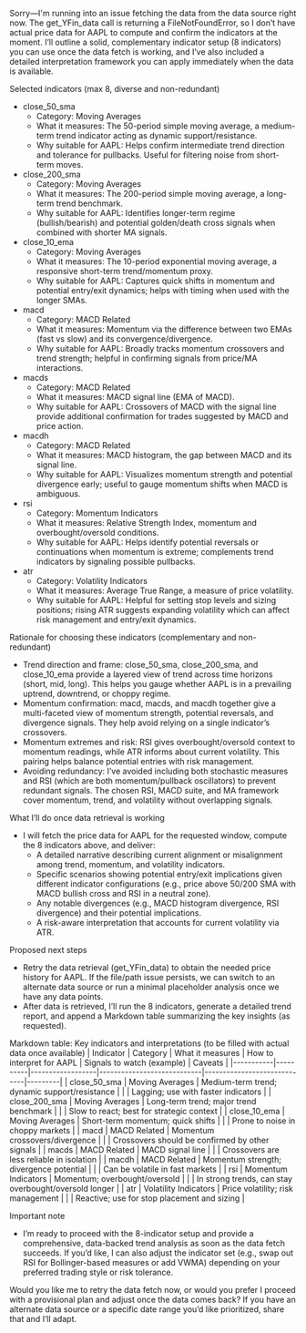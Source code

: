 Sorry—I'm running into an issue fetching the data from the data source right now. The get_YFin_data call is returning a FileNotFoundError, so I don’t have actual price data for AAPL to compute and confirm the indicators at the moment. I’ll outline a solid, complementary indicator setup (8 indicators) you can use once the data fetch is working, and I’ve also included a detailed interpretation framework you can apply immediately when the data is available.

Selected indicators (max 8, diverse and non-redundant)
- close_50_sma
  - Category: Moving Averages
  - What it measures: The 50-period simple moving average, a medium-term trend indicator acting as dynamic support/resistance.
  - Why suitable for AAPL: Helps confirm intermediate trend direction and tolerance for pullbacks. Useful for filtering noise from short-term moves.
- close_200_sma
  - Category: Moving Averages
  - What it measures: The 200-period simple moving average, a long-term trend benchmark.
  - Why suitable for AAPL: Identifies longer-term regime (bullish/bearish) and potential golden/death cross signals when combined with shorter MA signals.
- close_10_ema
  - Category: Moving Averages
  - What it measures: The 10-period exponential moving average, a responsive short-term trend/momentum proxy.
  - Why suitable for AAPL: Captures quick shifts in momentum and potential entry/exit dynamics; helps with timing when used with the longer SMAs.
- macd
  - Category: MACD Related
  - What it measures: Momentum via the difference between two EMAs (fast vs slow) and its convergence/divergence.
  - Why suitable for AAPL: Broadly tracks momentum crossovers and trend strength; helpful in confirming signals from price/MA interactions.
- macds
  - Category: MACD Related
  - What it measures: MACD signal line (EMA of MACD).
  - Why suitable for AAPL: Crossovers of MACD with the signal line provide additional confirmation for trades suggested by MACD and price action.
- macdh
  - Category: MACD Related
  - What it measures: MACD histogram, the gap between MACD and its signal line.
  - Why suitable for AAPL: Visualizes momentum strength and potential divergence early; useful to gauge momentum shifts when MACD is ambiguous.
- rsi
  - Category: Momentum Indicators
  - What it measures: Relative Strength Index, momentum and overbought/oversold conditions.
  - Why suitable for AAPL: Helps identify potential reversals or continuations when momentum is extreme; complements trend indicators by signaling possible pullbacks.
- atr
  - Category: Volatility Indicators
  - What it measures: Average True Range, a measure of price volatility.
  - Why suitable for AAPL: Helpful for setting stop levels and sizing positions; rising ATR suggests expanding volatility which can affect risk management and entry/exit dynamics.

Rationale for choosing these indicators (complementary and non-redundant)
- Trend direction and frame: close_50_sma, close_200_sma, and close_10_ema provide a layered view of trend across time horizons (short, mid, long). This helps you gauge whether AAPL is in a prevailing uptrend, downtrend, or choppy regime.
- Momentum confirmation: macd, macds, and macdh together give a multi-faceted view of momentum strength, potential reversals, and divergence signals. They help avoid relying on a single indicator’s crossovers.
- Momentum extremes and risk: RSI gives overbought/oversold context to momentum readings, while ATR informs about current volatility. This pairing helps balance potential entries with risk management.
- Avoiding redundancy: I’ve avoided including both stochastic measures and RSI (which are both momentum/pullback oscillators) to prevent redundant signals. The chosen RSI, MACD suite, and MA framework cover momentum, trend, and volatility without overlapping signals.

What I’ll do once data retrieval is working
- I will fetch the price data for AAPL for the requested window, compute the 8 indicators above, and deliver:
  - A detailed narrative describing current alignment or misalignment among trend, momentum, and volatility indicators.
  - Specific scenarios showing potential entry/exit implications given different indicator configurations (e.g., price above 50/200 SMA with MACD bullish cross and RSI in a neutral zone).
  - Any notable divergences (e.g., MACD histogram divergence, RSI divergence) and their potential implications.
  - A risk-aware interpretation that accounts for current volatility via ATR.

Proposed next steps
- Retry the data retrieval (get_YFin_data) to obtain the needed price history for AAPL. If the file/path issue persists, we can switch to an alternate data source or run a minimal placeholder analysis once we have any data points.
- After data is retrieved, I’ll run the 8 indicators, generate a detailed trend report, and append a Markdown table summarizing the key insights (as requested).

Markdown table: Key indicators and interpretations (to be filled with actual data once available)
| Indicator | Category | What it measures | How to interpret for AAPL | Signals to watch (example) | Caveats |
|-----------|----------|------------------|----------------------------|-----------------------------|---------|
| close_50_sma | Moving Averages | Medium-term trend; dynamic support/resistance | | | Lagging; use with faster indicators |
| close_200_sma | Moving Averages | Long-term trend; major trend benchmark | | | Slow to react; best for strategic context |
| close_10_ema | Moving Averages | Short-term momentum; quick shifts | | | Prone to noise in choppy markets |
| macd | MACD Related | Momentum crossovers/divergence | | | Crossovers should be confirmed by other signals |
| macds | MACD Related | MACD signal line | | | Crossovers are less reliable in isolation |
| macdh | MACD Related | Momentum strength; divergence potential | | | Can be volatile in fast markets |
| rsi | Momentum Indicators | Momentum; overbought/oversold | | | In strong trends, can stay overbought/oversold longer |
| atr | Volatility Indicators | Price volatility; risk management | | | Reactive; use for stop placement and sizing |

Important note
- I’m ready to proceed with the 8-indicator setup and provide a comprehensive, data-backed trend analysis as soon as the data fetch succeeds. If you’d like, I can also adjust the indicator set (e.g., swap out RSI for Bollinger-based measures or add VWMA) depending on your preferred trading style or risk tolerance.

Would you like me to retry the data fetch now, or would you prefer I proceed with a provisional plan and adjust once the data comes back? If you have an alternate data source or a specific date range you’d like prioritized, share that and I’ll adapt.